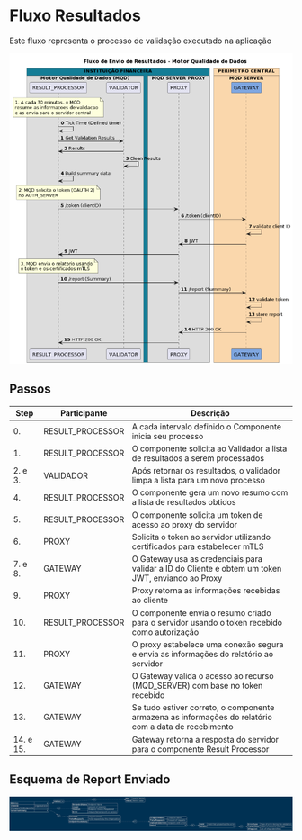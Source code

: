 # Fluxo Resultados

Este fluxo representa o processo de validação executado na aplicação

![Image 1. ](./desenhos/fluxo_Envio_Results.png)

## Passos

| Step | Participante | Descrição |
|-|-|-|
| 0. | RESULT_PROCESSOR | A cada intervalo definido o Componente inicia seu processo |
| 1. | RESULT_PROCESSOR | O componente solicita ao Validador a lista de resultados a serem processados |
| 2. e 3. | VALIDADOR | Após retornar os resultados, o validador limpa a lista para um novo processo |
| 4. | RESULT_PROCESSOR | O componente gera um novo resumo com a lista de resultados obtidos |
| 5. | RESULT_PROCESSOR | O componente solicita um token de acesso ao proxy do servidor |
| 6. | PROXY | Solicita o token ao servidor utilizando certificados para estabelecer mTLS |
| 7. e 8. | GATEWAY | O Gateway usa as credenciais para validar a ID do Cliente e obtem um token JWT, enviando ao Proxy |
| 9. | PROXY | Proxy retorna as informações recebidas ao cliente |
| 10. | RESULT_PROCESSOR | O componente envia o resumo criado para o servidor usando o token recebido como autorização |
| 11. | PROXY | O proxy estabelece uma conexão segura e envia as informações do relatório ao servidor |
| 12. | GATEWAY | O Gateway valida o acesso ao recurso (MQD_SERVER) com base no token recebido |
| 13. | GATEWAY | Se tudo estiver correto, o componente armazena as informações do relatório com a data de recebimento |
| 14. e 15. | GATEWAY | Gateway retorna a resposta do servidor para o componente Result Processor |

## Esquema de Report Enviado



![Image 2. ](./desenhos/report_schema.png)